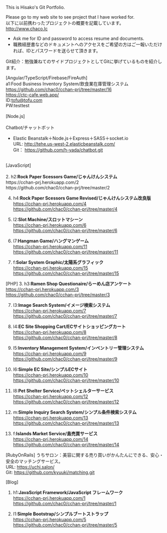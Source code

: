 This is Hisako's Git Portfolio.

Please go to my web site to see project that I have worked for.<br />
以下に以前携わったプロジェクトの概要を記載しています。<br />
http://www.chaco.lc
* Ask me for ID and password to access resume and documents.
* 職務経歴書などのドキュメントへのアクセスをご希望の方はご一報いただければ、IDとパスワードを送らせて頂きます。

Git紹介：勉強兼ねてのサイドプロジェクトとしてGitに挙げているものを紹介します。

[Angular/TypeScript/Firebase/FireAuth]<br />
a1:Food Business Inventory System/飲食業在庫管理システム<br />
https://github.com/chac0/cchan-prj/tree/master/16<br />
https://ctc-cafe.web.app/<br />
ID:tofu@tofu.com<br />
PW:testtest<br />
<br />
[Node.js]<br />
<br />
Chatbot/チャットボット<br />
* Elastic Beanstalk＋Node.js＋Express＋SASS＋socket.io<br />
URL: http://tehe.us-west-2.elasticbeanstalk.com/<br />
Git： https://github.com/h-yada/chatbot.git<br />
<br />
[JavaScript]<br />
<br />
2. h2:<b>Rock Paper Scessors Game/じゃんけんシステム</b><br />
https://cchan-prj.herokuapp.com/2<br />
https://github.com/chac0/cchan-prj/tree/master/2

4. h4:<b>Rock Paper Scessors Game Revised/じゃんけんシステム改良版</b><br />
https://cchan-prj.herokuapp.com/4<br />
https://github.com/chac0/cchan-prj/tree/master/4

6. l2:<b>Slot Machine/スロットマシーン</b><br />
https://cchan-prj.herokuapp.com/6<br />
https://github.com/chac0/cchan-prj/tree/master/6

11. l7:<b>Hangman Game/ハングマンゲーム</b><br />
https://cchan-prj.herokuapp.com/11<br />
https://github.com/chac0/cchan-prj/tree/master/11

15. f:<b>Solar System Graphic/太陽系グラフィック</b><br />
https://cchan-prj.herokuapp.com/15<br />
https://github.com/chac0/cchan-prj/tree/master/15

[PHP]
3. h3:<b>Ramen Shop Questionaire/らーめん店アンケート</b><br />
https://cchan-prj.herokuapp.com/3<br />
https://github.com/chac0/cchan-prj/tree/master/3

7. l3:<b>Image Search System/イメージ検索システム</b><br />
https://cchan-prj.herokuapp.com/7<br />
https://github.com/chac0/cchan-prj/tree/master/7

8. l4:<b>EC Site Shopping Cart/ECサイトショッピングカート</b><br />
https://cchan-prj.herokuapp.com/8<br />
https://github.com/chac0/cchan-prj/tree/master/8

9. l5:<b>Inventory Management System/インベントリー管理システム</b><br />
https://cchan-prj.herokuapp.com/9<br />
https://github.com/chac0/cchan-prj/tree/master/9

10. l6:<b>Simple EC Site/シンプルECサイト</b><br />
https://cchan-prj.herokuapp.com/10<br />
https://github.com/chac0/cchan-prj/tree/master/10

12. l8:<b>Pet Shelter Service/ペットシェルターサービス</b><br />
https://cchan-prj.herokuapp.com/12<br />
https://github.com/chac0/cchan-prj/tree/master/12

13. m:<b>Simple Inquiry Search System/シンプル条件検索システム</b><br />
https://cchan-prj.herokuapp.com/13<br />
https://github.com/chac0/cchan-prj/tree/master/13

14. f:<b>Islands Market Service/島売買サービス</b><br />
https://cchan-prj.herokuapp.com/14<br />
https://github.com/chac0/cchan-prj/tree/master/14

[RubyOnRails]
うちサロン：美容に関する売り買いがかんたんにできる、安心・安全のマッチングサービス。<br />
URL: https://uchi.salon/<br />
Git: https://github.com/kyuuki/matching.git

[Blog]
1. h1:<b>JavaScript Framework/JavaScript フレームワーク</b><br />
https://cchan-prj.herokuapp.com/1<br />
https://github.com/chac0/cchan-prj/tree/master/1

5. l1:<b>Simple Bootstrap/シンプルブートストラップ</b><br />
https://cchan-prj.herokuapp.com/5<br />
https://github.com/chac0/cchan-prj/tree/master/5
